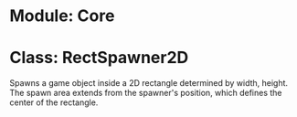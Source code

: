 # Module: Core

# Class: RectSpawner2D

Spawns a game object inside a 2D rectangle determined by width, height. The spawn area extends from the spawner's position, which defines the center of the rectangle.
